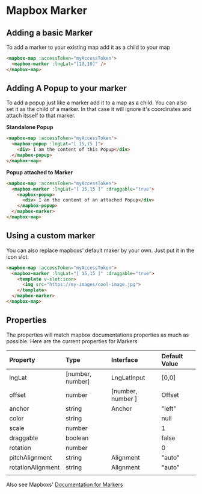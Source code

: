 # Mapbox Marker

## Adding a basic Marker

To add a marker to your existing map add it as a child to your map
```html
<mapbox-map :accessToken="myAccessToken">
  <mapbox-marker :lngLat="[10,10]" />
</mapbox-map>
```

## Adding A Popup to your marker
To add a popup just like a marker add it to a map as a child. You can also set it as the child of a marker. In that case it will ignore it's coordinates and attach itsself to that marker.

**Standalone Popup**
```html
<mapbox-map :accessToken="myAccessToken">
  <mapbox-popup :lngLat="[ 15,15 ]">
    <div> I am the content of this Popup</div>
  </mapbox-popup>
</mapbox-map>
```

**Popup attached to Marker**
```html
<mapbox-map :accessToken="myAccessToken">
  <mapbox-marker :lngLat="[ 15,15 ]" :draggable="true">
    <mapbox-popup>
      <div> I am the content of an attached Popup</div>
    </mapbox-popup>
  </mapbox-marker>
</mapbox-map>
```

## Using a custom marker
You can also replace mapboxs' default maker by your own. Just put it in the icon slot.
```html
<mapbox-map :accessToken="myAccessToken">
  <mapbox-marker :lngLat="[ 15,15 ]" :draggable="true">
    <template v-slot:icon>
      <img src="https://my-images/cool-image.jpg">
    </template>
  </mapbox-marker>
</mapbox-map>
```

## Properties

The properties will match mapbox documentations properties as much as possible. Here are the current properties for Markers

| Property          | Type                       | Interface   | Default Value |
| :---------------- | :------------------------- | :---------- | :------------ |
| lngLat            | [number, number]           | LngLatInput | [0,0]         |
| offset            | number | [number, number ] | Offset      | undefined     |
| anchor            | string                     | Anchor      | "left"        |
| color             | string                     |             | null          |
| scale             | number                     |             | 1             |
| draggable         | boolean                    |             | false         |
| rotation          | number                     |             | 0             |
| pitchAlignment    | string                     | Alignment   | "auto"        |
| rotationAlignment | string                     | Alignment   | "auto"        |
|                   |                            |             |               |

Also see Mapboxs' [Documentation for Markers](https://docs.mapbox.com/mapbox-gl-js/api/markers/#marker)